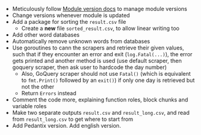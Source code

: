- Meticulously follow [Module version docs](https://go.dev/doc/tutorial/create-module) to manage module versions
- Change versions whenever module is updated
- Add a package for sorting the `result.csv` file
  * Create a **new** file `sorted_result.csv`, to allow linear writing too
- Add other word databases
- Automatically remove unknown words from databases
- Use goroutines to cann the scrapers and retrieve their given values, such that if they encounter an error and exit (`log.Fatal(...)`), the error gets printed and another method is used (use default scraper, then goquery scraper, then ask user to hardcode the day number)
  * Also, GoQuery scraper should not use `Fatal()` (which is equivalent to `fmt.Print()` followed by an `exit()`) if only one day is retrieved but not the other
  * Return `Errors` instead
- Comment the code more, explaining function roles, block chunks and variable roles
- Make two separate outputs `result.csv` and `result_long.csv`, and read from `result_long.csv` to get where to start from
- Add Pedantix version. Add english version.